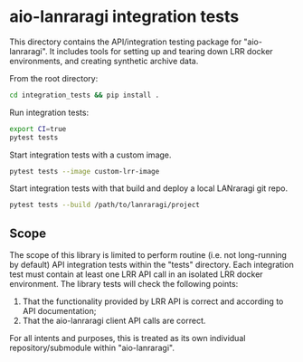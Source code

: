 # aio-lanraragi integration tests

This directory contains the API/integration testing package for "aio-lanraragi". It includes tools for setting up and tearing down LRR docker environments, and creating synthetic archive data.

From the root directory:
```sh
cd integration_tests && pip install .
```

Run integration tests:
```sh
export CI=true
pytest tests
```

Start integration tests with a custom image.
```sh
pytest tests --image custom-lrr-image
```

Start integration tests with that build and deploy a local LANraragi git repo.
```sh
pytest tests --build /path/to/lanraragi/project
```

## Scope
The scope of this library is limited to perform routine (i.e. not long-running by default) API integration tests within the "tests" directory. Each integration test must contain at least one LRR API call in an isolated LRR docker environment. The library tests will check the following points:

1. That the functionality provided by LRR API is correct and according to API documentation;
1. That the aio-lanraragi client API calls are correct.

For all intents and purposes, this is treated as its own individual repository/submodule within "aio-lanraragi".